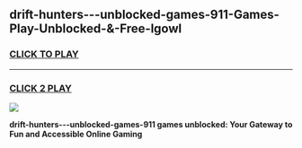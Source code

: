 
## drift-hunters---unblocked-games-911-Games-Play-Unblocked-&-Free-lgowl
<h3>
<a href="https://premium76.site?title=drift-hunters---unblocked-games-911&ref=24A">CLICK TO PLAY</a></h3>
<hr>

<h3>
<a href="https://premium76.site?title=drift-hunters---unblocked-games-911&ref=24A">CLICK 2 PLAY</a>
  
</h3>

<a href="https://premium76.site?title=drift-hunters---unblocked-games-911&ref=24A"><img src="https://clearcache.store/games.png"></a>


**drift-hunters---unblocked-games-911 games unblocked: Your Gateway to Fun and Accessible Online Gaming**
